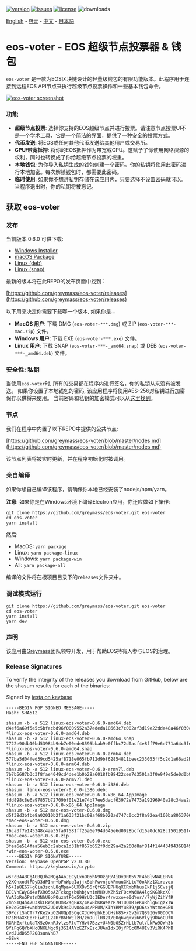 [![version](https://img.shields.io/github/release/greymass/eos-voter/all.svg)](https://github.com/greymass/eos-voter/releases)
[![issues](https://img.shields.io/github/issues/greymass/eos-voter.svg)](https://github.com/greymass/eos-voter/issues)
[![license](https://img.shields.io/badge/license-MIT-blue.svg)](https://raw.githubusercontent.com/greymass/eos-voter/master/LICENSE)
![downloads](https://img.shields.io/github/downloads/greymass/eos-voter/total.svg)

[English](https://github.com/greymass/eos-voter/blob/master/README.md) - [한글](https://github.com/greymass/eos-voter/blob/master/README.kr.md) - [中文](https://github.com/greymass/eos-voter/blob/master/README.zh.md) - [日本語](https://github.com/greymass/eos-voter/blob/master/README.ja.md)

# eos-voter - EOS 超级节点投票器 & 钱包

`eos-voter` 是一款为EOS区块链设计的轻量级钱包的有限功能版本。此程序用于连接到远程EOS API节点来执行超级节点投票操作和一些基本钱包命令。

[![eos-voter screenshot](https://raw.githubusercontent.com/greymass/eos-voter/master/eos-voter.png)](https://raw.githubusercontent.com/greymass/eos-voter/master/eos-voter.png)

### 功能

- **超级节点投票**: 选择你支持的EOS超级节点并进行投票。请注意节点投票UI不是一个学术工具，它是一个简洁的界面，提供了一种安全的投票方式。
- **代币发送**: 将EOS或任何其他代币发送给其他用户或交易所。
- **CPU/带宽抵押**: 将你的EOS抵押作为带宽或CPU。这赋予了你使用网络资源的权利，同时也转换成了你给超级节点投票的权重。
- **本地钱包**: 为你导入私钥生成的钱包创建一个密码。你的私钥将使用此密码进行本地加密。每次解锁钱包时，都需要此密码。
- **临时使用**: 如果你不想讲私钥存储在该应用内，只要选择不设置密码就可以。当程序退出时，你的私钥将被忘记。

## 获取 eos-voter

### 发布

当前版本 0.6.0 可供下载:

- [Windows Installer](https://github.com/greymass/eos-voter/releases/download/v0.6.0/win-eos-voter-0.6.0.exe)
- [macOS Package](https://github.com/greymass/eos-voter/releases/download/v0.6.0/mac-eos-voter-0.6.0.dmg)
- [Linux (deb)](https://github.com/greymass/eos-voter/releases/download/v0.6.0/linux-eos-voter-0.6.0-amd64.deb)
- [Linux (snap)](https://github.com/greymass/eos-voter/releases/download/v0.6.0/linux-eos-voter-0.6.0-amd64.snap)

最新的版本将在此REPO的发布页面中找到：

[https://github.com/greymass/eos-voter/releases](https://github.com/greymass/eos-voter/releases)

以下用来决定你需要下载哪一个版本, 如果你是...

- **MacOS 用户**: 下载 DMG (`eos-voter-***.dmg`) 或 ZIP (`eos-voter-***-mac.zip`) 文件。
- **Windows 用户**: 下载 EXE (`eos-voter-***.exe`) 文件。
- **Linux 用户**: 下载 SNAP (`eos-voter-***-_amd64.snap`) 或 DEB (`eos-voter-***-_amd64.deb`) 文件。

### 安全性: 私钥

当使用`eos-voter`时, 所有的交易都在程序内进行签名，你的私钥从来没有被发送。 如果你设置了本地钱包的密码, 该应用程序将使用AES-256对私钥进行加密保存以供将来使用。 当前密码和私钥的加密模式可以从[这里找到](https://github.com/aaroncox/eos-voter/blob/master/app/shared/actions/wallet.js#L71-L86)。

### 节点

我们在程序中内置了以下REPO中提供的公共节点:

[https://github.com/greymass/eos-voter/blob/master/nodes.md](https://github.com/greymass/eos-voter/blob/master/nodes.md)

该节点列表将被实时更新，并在程序初始化时被调用。

### 亲自编译

如果你想自己编译该程序，请确保你本地已经安装了nodejs/npm/yarn。

**注意**: 如果你是在Windows环境下编译Electron应用，你还应做如下操作:

```
git clone https://github.com/greymass/eos-voter.git eos-voter
cd eos-voter
yarn install
```

然后:

- MacOS: `yarn package`
- Linux: `yarn package-linux`
- Windows: `yarn package-win`
- All: `yarn package-all`

编译的文件将在根项目目录下的`releases`文件夹中。

### 调试模式运行

```
git clone https://github.com/greymass/eos-voter.git eos-voter
cd eos-voter
yarn install
yarn dev
```

### 声明

该应用由[Greymass](https://greymass.com)团队领导开发，用于帮助EOS持有人参与EOS的治理。

### Release Signatures

To verify the integrity of the releases you download from GitHub, below are the shasum results for each of the binaries:

Signed by [jesta on keybase](https://keybase.io/jesta)

```
-----BEGIN PGP SIGNED MESSAGE-----
Hash: SHA512

shasum -b -a 512 linux-eos-voter-0.6.0-amd64.deb
d4ef6a69f5e5c5bfacbd96f0009552a37ededa18663c7c002af3d19e22dda48a46f030c7294e91b6d6fbc3dfcf75b202a693563a97a944881001c01711b6d3ef *linux-eos-voter-0.6.0-amd64.deb
shasum -b -a 512 linux-eos-voter-0.6.0-amd64.snap
7722e90db10bd53984b9eb7e00ede8595bbab9e0ffbc72d0acf4e8ff79e6e771a64c3fe4e2514bc8d59bb34256e4c0072beb633fa713720507fcd62b7c2924b1 *linux-eos-voter-0.6.0-amd64.snap
shasum -b -a 512 linux-eos-voter-0.6.0-arm64.deb
577ba5d04fed39cd5425af8718e065fb712d9bf62854811beec233053ff5c2d1a66ad2baf50e079fb22cbd2aa0bb0929b513e7f44258ca986a71f340619eff3b *linux-eos-voter-0.6.0-arm64.deb
shasum -b -a 512 linux-eos-voter-0.6.0-armv7l.deb
7b7b5687b3c3f8fae4049cd4dee1b0b28a6018fb98422cee7d3501a3f0e949e5de0d0b98ef48d303731bd94a603a1a7cfdd717df2a3a4f35ad8b94bb83ee4426 *linux-eos-voter-0.6.0-armv7l.deb
shasum -b -a 512 linux-eos-voter-0.6.0-i386.deb
shasum: linux-eos-voter-0.6.0-i386.deb:
shasum -b -a 512 linux-eos-voter-0.6.0-x86_64.AppImage
fdd898c8e6a97857b72709bf01e21e74b77ee5dacf63972e7473a19296940a28c34ae2abc33d14c4b411159a58acd913e7304eafa483ff7c49303e7fd344e190 *linux-eos-voter-0.6.0-x86_64.AppImage
shasum -b -a 512 mac-eos-voter-0.6.0.dmg
d5f38d3bfbe8a02010b2f1a633f21bc08af68b020ad747c0cc2f8a92ea4160ba80537061a9ca643b7ed6e8970a2f9369be0fd531d390940e1d4b0afc6ec6c0ac *mac-eos-voter-0.6.0.dmg
shasum -b -a 512 mac-eos-voter-0.6.0.zip
16ca3f7e145348c4aa35fa0f581ff25a6e794d645e6d0028bcfd16a0dc628c1501951fcc7f27578a17b1e3aee190617c47f78f616123af4a813f12b600f72c48 *mac-eos-voter-0.6.0.zip
shasum -b -a 512 win-eos-voter-0.6.0.exe
3fea6e514faa56eb3c2abca1d31bf857b652f0dd29a42a260d8af814f14443494368149f4cd1d4adaac4b43465f53e1ce4b845a2b95a4e99aa9a800ea7565e67 *win-eos-voter-0.6.0.exe
-----BEGIN PGP SIGNATURE-----
Version: Keybase OpenPGP v2.0.80
Comment: https://keybase.io/crypto

wsFcBAABCgAGBQJb2MQgAAoJECyLxnO05hN9OzgP/AiDx9Rt5V7F4bBlvN4LEHVG
y2XOnxodtPDyD3dPInn+bFnWpqIajjxSbhFwvnjokFmuuGKLtuY0oAKz1Xiravox
h5+Is8E67HgGia3scnL8qMpax6UXX9v56rQfGGUEPHUqXCRmbMhusEkP1jSCvsjQ
BICVnEWyGi4afXR05pAZFckqg+bQhbjvnimMH9UKZh5zFOcXW6HA4lgSKGRkcXC+
YwA3oRnGPetnDNhU9oPQuzmtFGe59HrU3cIEDer4rwzxo+e0dYor//7yWjZihYfR
ZmnS1Q4h47U3XkLRWbQBOmRZKgPAX/4Kv8bKRWearR7H1UQIRIeKuRhlg61gzxTW
Ee2oGs0F+waKbVXS2UDoVk94DUvOoGu4/PPUM/KIhYRMYuB39/pO6sxYWtmo+GEU
39PqrlSnCTr7YKe2xuOZNUQpI5CgcXJd+HphkEpbHsh8S+/Gv2m7QS9IGy00DOCV
R7sMRaXKEorFiwt1L2JHrB6HWElzH/zmDullH82T/E0q6wq+xi66Vlyj9OAoCUfU
NGRHZxftulaTX5zOxnRJvlzsRluTYHvt7Bzz+U4N0b0SZrHLlb7ul/LkPw9OWn3k
9YiFq6QYbXHc0NKLMgc9j3S14AYzEZTxEzcJUAm1dxI0jYPCc0M4UIv3ViRK4PhB
CvdJUdD65R2Q8sunVnB7
=SEwk
-----END PGP SIGNATURE-----
```
